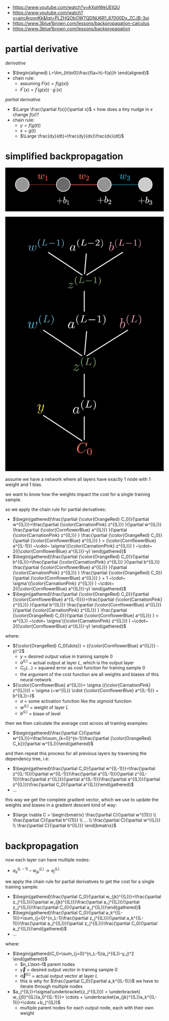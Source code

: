 - https://www.youtube.com/watch?v=AXqhWeUEtQU
- https://www.youtube.com/watch?v=aircAruvnKk&list=PLZHQObOWTQDNU6R1_67000Dx_ZCJB-3pi
- https://www.3blue1brown.com/lessons/backpropagation-calculus
- https://www.3blue1brown.com/lessons/backpropagation

# partial derivative

*derivative*

- $\begin{aligned} L=\lim_{h\to0}\frac{f(a+h)-f(a)}h \end{aligned}$
- chain rule:
	- assuming $F(x)=f(g(x))$
	- $F^\prime(x)=f^\prime(g(x)) \cdot g^\prime(x)$

*partial derivative*

- $\Large \frac{\partial f(x)}{\partial x}$ = how does a tiny nudge in $x$ change $f(x)$?
- chain rule:
	- $y = f(g(t))$
	- $x = g(t)$
	- $\Large \frac{dy}{dt}=\frac{dy}{dx}\frac{dx}{dt}$

# simplified backpropagation

![](assets/Pasted%20image%2020240411175937.png)

![|300](assets/Pasted%20image%2020240411175948.png)

assume we have a network where all layers have exactly 1 node with 1 weight and 1 bias.

we want to know how the weights impact the cost for a single training sample.

so we apply the chain rule for partial derivatives:

- $\begin{gathered}\frac{\partial {\color{OrangeRed} C_0}}{\partial w^{(L)}}=\frac{\partial {\color{CarnationPink} z^{(L)}} }{\partial w^{(L)}} \frac{\partial {\color{CornflowerBlue} a^{(L)}} }{\partial {\color{CarnationPink} z^{(L)}} } \frac{\partial {\color{OrangeRed} C_0}}{\partial {\color{CornflowerBlue} a^{(L)}} } =  {\color{CornflowerBlue} a^{(L-1)}} ~\cdot~ \sigma'({\color{CarnationPink} z^{(L)}} ) ~\cdot~ 2({\color{CornflowerBlue} a^{(L)}}-y) \end{gathered}$
- $\begin{gathered}\frac{\partial {\color{OrangeRed} C_0}}{\partial b^{(L)}}=\frac{\partial {\color{CarnationPink} z^{(L)}} }{\partial b^{(L)}} \frac{\partial {\color{CornflowerBlue} a^{(L)}} }{\partial {\color{CarnationPink} z^{(L)}} } \frac{\partial {\color{OrangeRed} C_0}}{\partial {\color{CornflowerBlue} a^{(L)}} } = 1 ~\cdot~ \sigma'({\color{CarnationPink} z^{(L)}} ) ~\cdot~ 2({\color{CornflowerBlue} a^{(L)}}-y) \end{gathered}$
- $\begin{gathered}\frac{\partial {\color{OrangeRed} C_0}}{\partial {\color{CornflowerBlue} a^{(L-1)}}}=\frac{\partial {\color{CarnationPink} z^{(L)}} }{\partial b^{(L)}} \frac{\partial {\color{CornflowerBlue} a^{(L)}} }{\partial {\color{CarnationPink} z^{(L)}} } \frac{\partial {\color{OrangeRed} C_0}}{\partial {\color{CornflowerBlue} a^{(L)}} } = w^{(L)} ~\cdot~ \sigma'({\color{CarnationPink} z^{(L)}} ) ~\cdot~ 2({\color{CornflowerBlue} a^{(L)}}-y) \end{gathered}$

where:

- ${\color{OrangeRed} C_0(\dots)} = ({\color{CornflowerBlue} a^{(L)}} - y)^2$ 
	- $y$ = desired output value in training sample $0$
	- $a^{(L)}$ = actual output at layer $L$, which is the output layer
	- $C_0(\dots)$ =  squared error as cost function for training sample $0$
	- the argument of the cost function are all weights and biases of this neural network
- ${\color{CornflowerBlue} a^{(L)}}= \sigma ({\color{CarnationPink} z^{(L)}}) = \sigma (~w^{(L)} \cdot {\color{CornflowerBlue} a^{(L-1)}} + b^{(L)}~)$
	- $\sigma$ = some activation function like the sigmoid function
	- $w^{(L)}$ = weight of layer $L$
	- $b^{(L)}$ = biase of level

then we then calculate the average cost across all training examples:

- $\begin{gathered}\frac{\partial  C}{\partial w^{(L)}}=\frac1n\sum_{k=0}^{n-1}\frac{\partial {\color{OrangeRed} C_k}}{\partial w^{(L)}}\end{gathered}$

and then repeat this process for all previous layers by traversing the dependency tree, i.e:

- $\begin{gathered}\frac{\partial C_0}{\partial w^{(L-1)}}=\frac{\partial z^{(L-1)}}{\partial w^{(L-1)}}\frac{\partial a^{(L-1)}}{\partial z^{(L-1)}}\frac{\partial z^{(L)}}{\partial a^{(L-1)}}\frac{\partial a^{(L)}}{\partial z^{(L)}}\frac{\partial C_0}{\partial a^{(L)}}\end{gathered}$
- $\dots$

this way we get the complete gradient vector, which we use to update the weights and biases in a gradient descent kind of way:

- $\large \nabla C = \begin{bmatrix} \frac{\partial C}{\partial w^{(1)}} \\ \frac{\partial C}{\partial b^{(1)}} \\ ... \\ \frac{\partial C}{\partial w^{(L)}} \\ \frac{\partial  C}{\partial b^{(L)}} \end{bmatrix}$

# backpropagation

now each layer can have multiple nodes:

- $a_k^{(L-1)} ~ – ~ w^{(L)}_{jk} \longrightarrow a_j^{(L)}$

we apply the chain rule for partial derivatives to get the cost for a single training sample:

- $\begin{gathered}\frac{\partial C_0}{\partial w_{jk}^{(L)}}=\frac{\partial z_j^{(L)}}{\partial w_{jk}^{(L)}}\frac{\partial a_j^{(L)}}{\partial z_j^{(L)}}\frac{\partial C_0}{\partial a_j^{(L)}}\end{gathered}$
- $\begin{gathered}\frac{\partial C_0}{\partial a_k^{(L-1)}}=\sum_{j=0}^{n_L-1}\frac{\partial z_j^{(L)}}{\partial a_k^{(L-1)}}\frac{\partial a_j^{(L)}}{\partial z_j^{(L)}}\frac{\partial C_0}{\partial a_j^{(L)}}\end{gathered}$
- $\dots$

where:

- $\begin{gathered}C_0=\sum_{j=0}^{n_L-1}(a_j^{(L)}-y_j)^2 \end{gathered}$
	- $n_L\text–1$ parent nodes
	- $\vec y$ = desired output vector in training sample $0$
	- $\vec a^{(L)}$ = actual output vector at layer $L$
	- this is why for $\frac{\partial C_0}{\partial a_k^{(L-1)}}$ we have to iterate through multiple nodes
- $a_j^{(L)}=\sigma(\underbracket{z_j^{(L)}}) = \underbracket{ w_{j0}^{(L)}a_0^{(L-1)}}+ \cdots + \underbracket{w_{jk}^{(L)}a_k^{(L-1)}}+\cdots +b_j^{(L)}$
	- multiple parent nodes for each output node, each with their own weight
